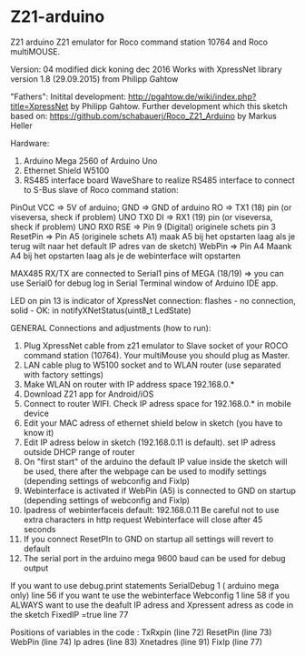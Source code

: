 # Z21-arduino
Z21 arduino 
 Z21 emulator for Roco command station 10764 and Roco multiMOUSE.

   Version: 04 modified dick koning dec 2016
   Works with XpressNet library version 1.8 (29.09.2015) from Philipp Gahtow 

  "Fathers":
  Initital development: http://pgahtow.de/wiki/index.php?title=XpressNet by Philipp Gahtow.
  Further development which this sketch based on: https://github.com/schabauerj/Roco_Z21_Arduino by Markus Heller

  
  Hardware:
  1) Arduino Mega 2560  of Arduino Uno
  2) Ethernet Shield W5100 
  3) RS485 interface board WaveShare to realize RS485 interface to connect to S-Bus slave of Roco command station:
   
   PinOut
    VCC => 5V of arduino;
    GND => GND of arduino
    RO => TX1 (18) pin (or viseversa, sheck if problem) UNO TX0
    DI => RX1 (19) pin (or viseversa, sheck if problem) UNO RX0
    RSE => Pin 9 (Digital)  originele schets pin 3
    ResetPin => Pin A5   (originele schets A1)  maak A5 bij het opstarten laag als je terug wilt naar het default IP adres van de   sketch)
    WebPin   => Pin A4   Maank A4 bij het opstarten laag als je de webinterface wilt opstarten
 
  MAX485 RX/TX are connected to Serial1 pins of MEGA (18/19) => you can use Serial0 for debug log in Serial Terminal window of Arduino IDE app.

  LED on pin 13 is indicator of XpressNet connection: flashes - no connection, solid - OK: in notifyXNetStatus(uint8_t LedState)

  GENERAL Connections and adjustments (how to run):
  1)  Plug XpressNet cable from z21 emulator to Slave socket of your ROCO command station (10764). Your multiMouse you should plug as Master.
  2)  LAN cable plug to W5100 socket and to WLAN router (use separated with factory settings)
  3)  Make WLAN on router with IP address space 192.168.0.* 
  4)  Download Z21 app for Android/iOS
  5)  Connect to router WIFI. Check IP adress space for 192.168.0.* in mobile device
  6)  Edit your MAC adress of ethernet shield below in sketch (you have to know it)
  7)  Edit IP adress below in sketch (192.168.0.11 is default).  set IP adress outside DHCP range of router
  8)  On "first start" of the arduino the default IP value inside the sketch will be used, there after the webpage can be used to modify       settings (depending settings of webconfig and FixIp)
  9)  Webinterface is activated if WebPin (A5) is connected to GND on startup (depending settings of webconfig and FixIp)
  10) Ipadress of webinterfaceis  default: 192.168.0.11  Be careful not to use extra characters in http request Webinterface will close           after 45 seconds
  11) If you connect ResetPIn to GND on startup all settings will revert to default
  12) The serial port in the arduino mega 9600 baud can be used for debug output

 
  If you want to use debug.print statements  SerialDebug 1 ( arduino mega only) line 56
  if you want te use the webinterface  Webconfig 1 line 58
  if you ALWAYS want to use the  deafult IP adress and Xpressent adress as code in the sketch   FixedIP =true line 77
  
  
  Positions of variables in the code :
  TxRxpin  (line 72)   ResetPin (line 73)   WebPin (line 74)
  Ip adres (line 83)   Xnetadres (line 91)  FixIp  (line 77)

